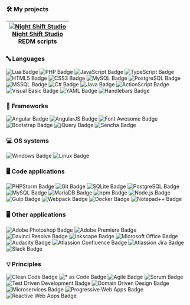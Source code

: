 ### 🛠️ My projects
| [![Night Shift Studio](https://avatars.githubusercontent.com/u/114626586?s=100&v=4)<br />Night Shift Studio](https://night-shift-studio.com/)<br />REDM scripts |
|:------:|

### 🔤 Languages
![Lua Badge](https://img.shields.io/badge/Lua-2C2D72?logo=lua&logoColor=fff&style=flat)
![PHP Badge](https://img.shields.io/badge/PHP-777BB4?logo=php&logoColor=fff&style=flat)
![JavaScript Badge](https://img.shields.io/badge/JavaScript-F7DF1E?logo=javascript&logoColor=000&style=flat)
![TypeScript Badge](https://img.shields.io/badge/TypeScript-3178C6?logo=typescript&logoColor=fff&style=flat)
![HTML5 Badge](https://img.shields.io/badge/HTML5-E34F26?logo=html5&logoColor=fff&style=flat)
![CSS3 Badge](https://img.shields.io/badge/CSS3-1572B6?logo=css3&logoColor=fff&style=flat)
![MySQL Badge](https://img.shields.io/badge/MySQL-4479A1?style=flat&logo=mysql&logoColor=fff)
![PostgreSQL Badge](https://img.shields.io/badge/PostgreSQL-4169E1?style=flat&logo=postgresql&logoColor=fff)
![MSSQL Badge](https://img.shields.io/badge/MSSQL-CC2927?style=flat&logo=microsoftsqlserver&logoColor=fff)
![C# Badge](https://img.shields.io/badge/C%23-512BD4?logo=csharp&logoColor=fff&style=flat)
![Java Badge](https://img.shields.io/badge/Java-F80000?logo=oracle&logoColor=fff&style=flat)
![ActionScript Badge](https://img.shields.io/badge/ActionScript-333333?style=flat&logo=adobe)
![Visual Basic Badge](https://img.shields.io/badge/Visual%20Basic-512BD4?style=flat&logo=visualbasic&logoColor=fff)
![YAML Badge](https://img.shields.io/badge/YAML-CB171E?style=flat&logo=yaml&logoColor=fff)
![Handlebars Badge](https://img.shields.io/badge/Handlebars-000000?style=flat&logo=handlebarsdotjs&logoColor=fff)

### 💼 Frameworks
![Angular Badge](https://img.shields.io/badge/Angular-DD0031?logo=angular&logoColor=fff&style=flat)
![AngularJS Badge](https://img.shields.io/badge/AngularJS-E23237?logo=angularjs&logoColor=fff&style=flat)
![Font Awesome Badge](https://img.shields.io/badge/Font%20Awesome-528DD7?logo=fontawesome&logoColor=fff&style=flat)
![Bootstrap Badge](https://img.shields.io/badge/Bootstrap-7952B3?logo=bootstrap&logoColor=fff&style=flat)
![jQuery Badge](https://img.shields.io/badge/jQuery-0769AD?logo=jquery&logoColor=fff&style=flat)
![Sencha Badge](https://img.shields.io/badge/Sencha-86BC40?logo=sencha&logoColor=fff&style=flat)

### 💻 OS systems
![Windows Badge](https://img.shields.io/badge/Windows-0078D6?logo=windows&logoColor=fff&style=flat)
![Linux Badge](https://img.shields.io/badge/Linux-FCC624?logo=linux&logoColor=000&style=flat)

### 🖥️ Code applications
![PHPStorm Badge](https://img.shields.io/badge/PHPStorm-000000?logo=phpstorm&logoColor=fff&style=flat)
![Git Badge](https://img.shields.io/badge/Git-F05032?logo=git&logoColor=fff&style=flat)
![SQLite Badge](https://img.shields.io/badge/SQLite-003B57?logo=sqlite&logoColor=fff&style=flat)
![PostgreSQL Badge](https://img.shields.io/badge/PostgreSQL-4169E1?logo=postgresql&logoColor=fff&style=flat)
![MySQL Badge](https://img.shields.io/badge/MySQL-4479A1?logo=mysql&logoColor=fff&style=flat)
![MariaDB Badge](https://img.shields.io/badge/MariaDB-003545?logo=mariadb&logoColor=fff&style=flat)
![npm Badge](https://img.shields.io/badge/npm-CB3837?logo=npm&logoColor=fff&style=flat)
![Node.js Badge](https://img.shields.io/badge/Node.js-339933?logo=nodedotjs&logoColor=fff&style=flat)
![Gulp Badge](https://img.shields.io/badge/Gulp-CF4647?logo=gulp&logoColor=fff&style=flat)
![Webpack Badge](https://img.shields.io/badge/Webpack-8DD6F9?logo=webpack&logoColor=fff&style=flat)
![Docker Badge](https://img.shields.io/badge/Docker-2496ED?logo=docker&logoColor=fff&style=flat)
![Notepad++ Badge](https://img.shields.io/badge/Notepad%2B%2B-90E59A?logo=notepadplusplus&logoColor=fff&style=flat)

### 🖥️ Other applications
![Adobe Photoshop Badge](https://img.shields.io/badge/Adobe%20Photoshop-31A8FF?logo=adobephotoshop&logoColor=fff&style=flat)
![Adobe Premiere Badge](https://img.shields.io/badge/Adobe%20Premiere-31A8FF?logo=adobepremierepro&logoColor=fff&style=flat)
![Davinci Resolve Badge](https://img.shields.io/badge/Davinci%20Resolve-FFA200?style=flat&logo=blackmagicdesign&logoColor=fff)
![Inkscape Badge](https://img.shields.io/badge/Inkscape-000000?style=flat&logo=inkscape&logoColor=fff)
![Microsoft Office Badge](https://img.shields.io/badge/Microsoft%20Office-D83B01?logo=microsoft&logoColor=fff&style=flat)
![Audacity Badge](https://img.shields.io/badge/Audacity-0000CC?logo=audacity&logoColor=fff&style=flat)
![Atlassion Confluence Badge](https://img.shields.io/badge/Atlassion%20Confluence-172B4D?logo=confluence&logoColor=fff&style=flat)
![Atlassion Jira Badge](https://img.shields.io/badge/Atlassion%20Jira-0052CC?logo=jira&logoColor=fff&style=flat)
![Slack Badge](https://img.shields.io/badge/Slack-4A154B?logo=slack&logoColor=fff&style=flat)

### 💡 Principles
![Clean Code Badge](https://img.shields.io/badge/Clean%20Code-000?style=flat)
![* as Code Badge](https://img.shields.io/badge/*%20as%20Code-000?style=flat)
![Agile Badge](https://img.shields.io/badge/Agile-000?style=flat)
![Scrum Badge](https://img.shields.io/badge/Scrum-009FDA?logo=scrumalliance&logoColor=fff&style=flat)
![Test Driven Development Badge](https://img.shields.io/badge/Test_Driven_Development-000?style=flat)
![Domain Driven Design Badge](https://img.shields.io/badge/Domain_Driven_Design-000?style=flat)
![Microservices Badge](https://img.shields.io/badge/Microservices-000?style=flat)
![Progressive Web Apps Badge](https://img.shields.io/badge/Progressive_Web_Apps-5A0FC8?style=flat?logo=pwa&logoColor=fff)
![Reactive Web Apps Badge](https://img.shields.io/badge/Reactive_Web_Apps-000?style=flat)

<!--
**systemNEO/systemNEO** is a ✨ _special_ ✨ repository because its `README.md` (this file) appears on your GitHub profile.

Here are some ideas to get you started:

- 🔭 I’m currently working on ...
- 🌱 I’m currently learning ...
- 👯 I’m looking to collaborate on ...
- 🤔 I’m looking for help with ...
- 💬 Ask me about ...
- 📫 How to reach me: ...
- 😄 Pronouns: ...
- ⚡ Fun fact: ...
![Neo´s GitHub stats](https://github-readme-stats.vercel.app/api?username=systemneo&show_icons=true&theme=dark)
-->
